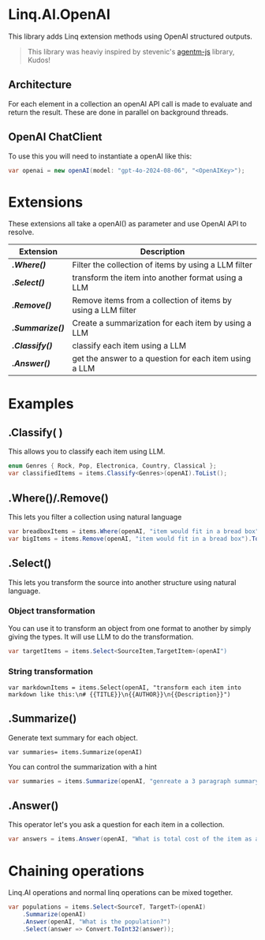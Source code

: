 # Linq.AI.OpenAI
This library adds Linq extension methods using OpenAI structured outputs. 
> This library was heaviy inspired by stevenic's [agentm-js](https://github.com/stevenic/agentm-js) library, Kudos!

## Architecture
For each element in a collection an openAI API call is made to evaluate and return the result. These are done in parallel on background threads.

## OpenAI ChatClient
To use this you will need to instantiate a openAI like this:
```csharp
var openai = new openAI(model: "gpt-4o-2024-08-06", "<OpenAIKey>");
```

# Extensions
These extensions all take a openAI() as parameter and use OpenAI API to resolve.

| Extension | Description | 
| ----------| ------------|
| ***.Where()*** | Filter the collection of items by using a LLM filter |
| ***.Select()*** | transform the item into another format using a LLM |
| ***.Remove()*** | Remove items from a collection of items by using a LLM filter |
| ***.Summarize()*** | Create a summarization for each item by using a LLM |
| ***.Classify()*** | classify each item using a LLM |
| ***.Answer()*** | get the answer to a question for each item using a LLM |

# Examples

## .Classify( )
This allows you to classify each item using LLM.
```csharp
enum Genres { Rock, Pop, Electronica, Country, Classical };
var classifiedItems = items.Classify<Genres>(openAI).ToList();
```

## .Where()/.Remove()
This lets you filter a collection using natural language
```csharp
var breadboxItems = items.Where(openAI, "item would fit in a bread box").ToList()
var bigItems = items.Remove(openAI, "item would fit in a bread box").ToList()
```

## .Select()
This lets you transform the source into another structure using natural language.

### Object transformation
You can use it to transform an object from one format to another by simply giving the types. It will use LLM to do the transformation.
```csharp
var targetItems = items.Select<SourceItem,TargetItem>(openAI")
```

### String transformation
```chsarp
var markdownItems = items.Select(openAI, "transform each item into markdown like this:\n# {{TITLE}}\n{{AUTHOR}}\n{{Description}}")
```

## .Summarize()
Generate text summary for each object.

```chsarp
var summaries= items.Summarize(openAI)
```

You can control the summarization with a hint
```csharp
var summaries = items.Summarize(openAI, "genreate a 3 paragraph summary");
```

## .Answer()
This operator let's you ask a question for each item in a collection.
```csharp
var answers = items.Answer(openAI, "What is total cost of the item as a float?").Select(answer => Convert.ToFloat(answer));
```

# Chaining operations
Linq.AI operations and normal linq operations can be mixed together.
```csharp
var populations = items.Select<SourceT, TargetT>(openAI)
	.Summarize(openAI)
	.Answer(openAI, "What is the population?")
	.Select(answer => Convert.ToInt32(answer));
```
